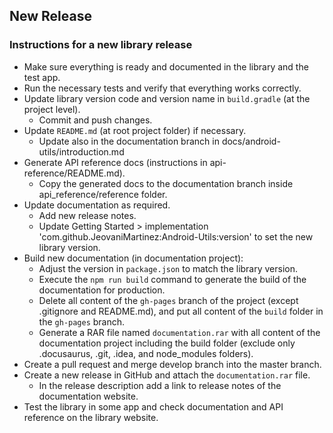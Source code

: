 ## New Release

### Instructions for a new library release

- Make sure everything is ready and documented in the library and the test app.
- Run the necessary tests and verify that everything works correctly.
- Update library version code and version name in `build.gradle` (at the project level).
    - Commit and push changes.
- Update `README.md` (at root project folder) if necessary.
    - Update also in the documentation branch in docs/android-utils/introduction.md
- Generate API reference docs (instructions in api-reference/README.md).
    - Copy the generated docs to the documentation branch inside api_reference/reference folder.
- Update documentation as required.
    - Add new release notes.
    - Update Getting Started > implementation 'com.github.JeovaniMartinez:Android-Utils:version' to set the new library version.
- Build new documentation (in documentation project):
    - Adjust the version in `package.json` to match the library version.
    - Execute the `npm run build` command to generate the build of the documentation for production.
    - Delete all content of the `gh-pages` branch of the project (except .gitignore and README.md), and put all content of the `build` folder in the `gh-pages` branch.
    - Generate a RAR file named `documentation.rar` with all content of the documentation project including the build folder (exclude only .docusaurus, .git, .idea, and node_modules folders).
- Create a pull request and merge develop branch into the master branch.
- Create a new release in GitHub and attach the `documentation.rar` file.
    - In the release description add a link to release notes of the documentation website.
- Test the library in some app and check documentation and API reference on the library website.
